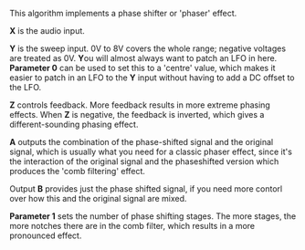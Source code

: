 
This algorithm implements a phase shifter or 'phaser' effect.

 **X** is the audio input.

 **Y** is the sweep input. 0V to 8V covers the whole range; negative voltages are treated as 0V. **Y**ou will almost always want
to patch an LFO in here.   **Parameter 0** can be used to set this to a 'centre' value, which makes it easier to patch in an
LFO to the **Y** input without having to add a DC offset to the LFO.

**Z** controls feedback. More feedback results in more extreme phasing effects. When **Z** is negative, the feedback is
inverted, which gives a different-sounding phasing effect.

 **A** outputs the combination of the phase-shifted signal and the original signal, which is usually what you need for a
classic phaser effect, since it's the interaction of the original signal and the phaseshifted version which produces
the 'comb filtering' effect.

Output **B** provides just the phase shifted signal, if you need more contorl over how this and the original signal are
mixed.

**Parameter 1** sets the number of phase shifting stages. The more stages, the more notches there are in the comb filter,
which results in a more pronounced effect.

